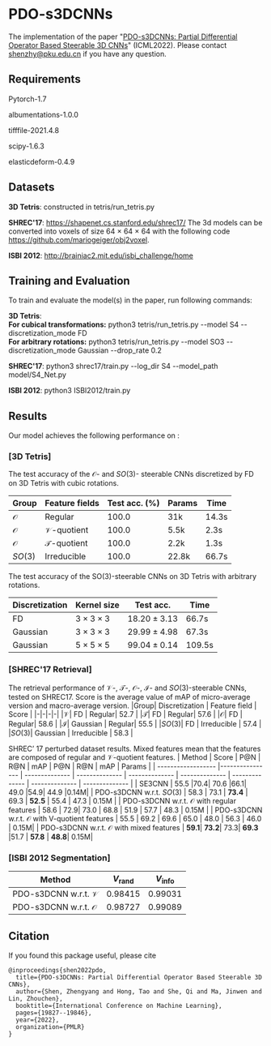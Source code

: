 # PDO-s3DCNNs
The implementation of the paper "[PDO-s3DCNNs: Partial Differential Operator Based Steerable 3D CNNs](https://proceedings.mlr.press/v162/shen22c/shen22c.pdf)" (ICML2022).
Please contact shenzhy@pku.edu.cn if you have any question.

## Requirements

Pytorch-1.7

albumentations-1.0.0

tifffile-2021.4.8

scipy-1.6.3

elasticdeform-0.4.9

## Datasets

**3D Tetris**: constructed in tetris/run_tetris.py

**SHREC'17**: https://shapenet.cs.stanford.edu/shrec17/
The 3d models can be converted into voxels of size 64 × 64 × 64 with the following code https://github.com/mariogeiger/obj2voxel.

**ISBI 2012**:  http://brainiac2.mit.edu/isbi_challenge/home

## Training and Evaluation

To train and evaluate the model(s) in the paper, run following commands:

**3D Tetris**: \
**For cubical transformations:** python3 tetris/run_tetris.py --model S4 --discretization_mode FD\
**For arbitrary rotations:** python3 tetris/run_tetris.py --model SO3 --discretization_mode Gaussian --drop_rate 0.2

**SHREC'17**: python3 shrec17/train.py --log_dir S4 --model_path model/S4_Net.py

**ISBI 2012**: python3 ISBI2012/train.py


## Results

Our model achieves the following performance on :

### [3D Tetris]

The test accuracy of the $\mathcal{O}$- and $SO(3)$- steerable CNNs discretized by FD on 3D Tetris with cubic rotations.

|Group | Feature fields  | Test acc. (\%)  | Params | Time |
|-------------| --------- |---------------- | -------------- | -------------- |
|$\mathcal{O}$| Regular   |     100.0         |      31k       | 14.3s |
|$\mathcal{O}$| $\mathcal{V}$-quotient   |     100.0         |      5.5k       | 2.3s |
|$\mathcal{O}$| $\mathcal{T}$-quotient   |     100.0         |      2.2k       | 1.3s|
|$SO(3)$| Irreducible   |     100.0         |      22.8k       | 66.7s|

The test accuracy of the SO(3)-steerable CNNs on 3D Tetris with arbitrary rotations.

|  Discretization  | Kernel size | Test acc. | Time |
| ------------------ |---------------- | -------------- | -------------- |
| FD   |  $3\times 3\times 3$ |      $18.20\pm 3.13$       | 66.7s |
| Gaussian   |      $3\times 3\times 3$         |    $29.99\pm 4.98$       | 67.3s |
| Gaussian   |     $5\times 5\times 5$        |     $99.04\pm 0.14$      | 109.5s|

### [SHREC'17 Retrieval]
The retrieval performance of $\mathcal{V}$-, $\mathcal{T}$-, $\mathcal{O}$-, $\mathcal{I}$- and $SO(3)$-steerable CNNs, tested on SHREC17. Score is the average value of mAP of micro-average version and macro-average version.
|Group| Discretization | Feature field | Score |
|-|-|-|-|
|$\mathcal{V}$| FD | Regular| 52.7 |
|$\mathcal{T}$| FD | Regular| 57.6 |
|$\mathcal{O}$| FD | Regular| 58.6 |
|$\mathcal{I}$| Gaussian | Regular| 55.5 |
|$SO(3)$| FD | Irreducible | 57.4 |
|$SO(3)$| Gaussian | Irreducible | 58.3 |

SHREC’ 17 perturbed dataset results. Mixed features mean that the features are composed of regular and $\mathcal{V}$-quotient features.
|  Method  | Score  | P@N | R@N | mAP | P@N | R@N | mAP | Params |
| ------------------ |---------------- | -------------- | -------------- | -------------- | -------------- | -------------- | -------------- | -------------- |
| SE3CNN   |   55.5 |70.4| 70.6 |66.1| 49.0 |54.9| 44.9 |0.14M|
| PDO-s3DCNN w.r.t. $SO(3)$   |   58.3 | 73.1 | **73.4** | 69.3 | **52.5** | 55.4 | 47.3 | 0.15M |
| PDO-s3DCNN w.r.t. $\mathcal{O}$ with regular features   |    58.6 | 72.9| 73.0 | 68.8 | 51.9 | 57.7 | 48.3 | 0.15M |
| PDO-s3DCNN w.r.t. $\mathcal{O}$ with V-quotient features   |  55.5 | 69.2 | 69.6 | 65.0 | 48.0 | 56.3 | 46.0 | 0.15M|
| PDO-s3DCNN w.r.t. $\mathcal{O}$ with mixed features   |     **59.1**| **73.2**| 73.3| **69.3** |51.7 | **57.8** | **48.8**| 0.15M|

### [ISBI 2012 Segmentation]

|  Method  | $V_{\text{rand}}$ | $V_{\text{info}}$|
| ------------------ |---------------- | -------------- | 
| PDO-s3DCNN w.r.t. $\mathcal{V}$   |     0.98415         |     0.99031 |
| PDO-s3DCNN w.r.t. $\mathcal{O}$   |     0.98727         |      0.99089  |

## Citation
If you found this package useful, please cite
```
@inproceedings{shen2022pdo,
  title={PDO-s3DCNNs: Partial Differential Operator Based Steerable 3D CNNs},
  author={Shen, Zhengyang and Hong, Tao and She, Qi and Ma, Jinwen and Lin, Zhouchen},
  booktitle={International Conference on Machine Learning},
  pages={19827--19846},
  year={2022},
  organization={PMLR}
}
```
